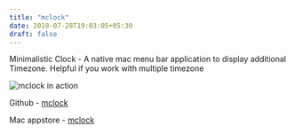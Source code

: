 ```yaml
---
title: "mclock"
date: 2018-07-28T19:03:05+05:30
draft: false
---
```



Minimalistic Clock - A native mac menu bar application to display additional Timezone. Helpful if you work with multiple timezone

![mclock in action](/websitev2/assets/mclock-in-action.png)

Github - [mclock](https://github.com/palaniraja/mclock)

Mac appstore - [mclock](https://itunes.apple.com/WebObjects/MZStore.woa/wa/viewSoftware?id=1076119164&mt=12)

